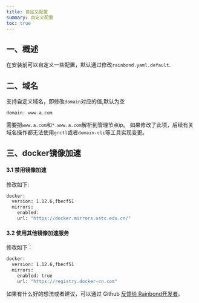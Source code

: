 ```yaml
--- 
title: 自定义配置
summary: 自定义配置
toc: true 
---
```


## 一、概述

在安装前可以自定义一些配置，默认通过修改`rainbond.yaml.default`.

## 二、域名

支持自定义域名，即修改`domain`对应的值,默认为空

```
domain: www.a.com
```

需要把`www.a.com`和`*.www.a.com`解析到管理节点ip。
如果修改了此项，后续有关域名操作都无法使用`grctl`或者`domain-cli`等工具实现变更。

## 三、docker镜像加速

#### 3.1 禁用镜像加速

修改如下:

```bash
docker:
  version: 1.12.6,fbecf51
  mirrors: 
    enabled: 
    url: "https://docker.mirrors.ustc.edu.cn/"
```

#### 3.2 使用其他镜像加速服务

修改如下：

```bash
docker:
  version: 1.12.6,fbecf51
  mirrors: 
    enabled: true
    url: "https://registry.docker-cn.com"
```

如果有什么好的想法或者建议，可以通过 Github [反馈给 Rainbond开发者](https://github.com/goodrain/rainbond-install/issues/new?template=custom.md)。